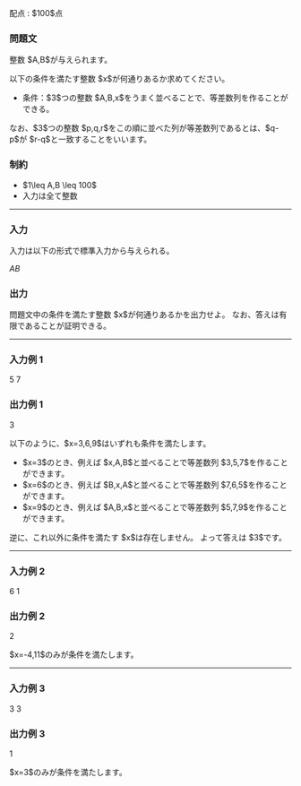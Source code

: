 
<div>

<span>

<span>

<p>
配点 : $100$点
</p>

<div>

<section>

### **問題文**

<p>
整数 $A,B$が与えられます。
</p>

<p>
以下の条件を満たす整数 $x$が何通りあるか求めてください。
</p>

<ul>

<li>
条件：$3$つの整数 $A,B,x$をうまく並べることで、等差数列を作ることができる。
</li>

</ul>

<p>
なお、$3$つの整数 $p,q,r$をこの順に並べた列が等差数列であるとは、$q-p$が $r-q$と一致することをいいます。
</p>

</section>

</div>

<div>

<section>

### **制約**

<ul>

<li>
$1\leq A,B \leq 100$
</li>

<li>
入力は全て整数
</li>

</ul>

</section>

</div>

---

<div>

<div>

<section>

### **入力**

<p>
入力は以下の形式で標準入力から与えられる。
</p>

<div>

$A$$B$
</div>

</section>

</div>

<div>

<section>

### **出力**

<p>
問題文中の条件を満たす整数 $x$が何通りあるかを出力せよ。
なお、答えは有限であることが証明できる。
</p>

</section>

</div>

</div>

---

<div>

<section>

### **入力例 1**

<div>

5 7

</div>

</section>

</div>

<div>

<section>

### **出力例 1**

<div>

3

</div>

<p>
以下のように、$x=3,6,9$はいずれも条件を満たします。
</p>

<ul>

<li>
$x=3$のとき、例えば $x,A,B$と並べることで等差数列 $3,5,7$を作ることができます。 
</li>

<li>
$x=6$のとき、例えば $B,x,A$と並べることで等差数列 $7,6,5$を作ることができます。 
</li>

<li>
$x=9$のとき、例えば $A,B,x$と並べることで等差数列 $5,7,9$を作ることができます。 
</li>

</ul>

<p>
逆に、これ以外に条件を満たす $x$は存在しません。
よって答えは $3$です。
</p>

</section>

</div>

---

<div>

<section>

### **入力例 2**

<div>

6 1

</div>

</section>

</div>

<div>

<section>

### **出力例 2**

<div>

2

</div>

<p>
$x=-4,11$のみが条件を満たします。
</p>

</section>

</div>

---

<div>

<section>

### **入力例 3**

<div>

3 3

</div>

</section>

</div>

<div>

<section>

### **出力例 3**

<div>

1

</div>

<p>
$x=3$のみが条件を満たします。
</p>

</section>

</div>

</span>

</span>

</div>
